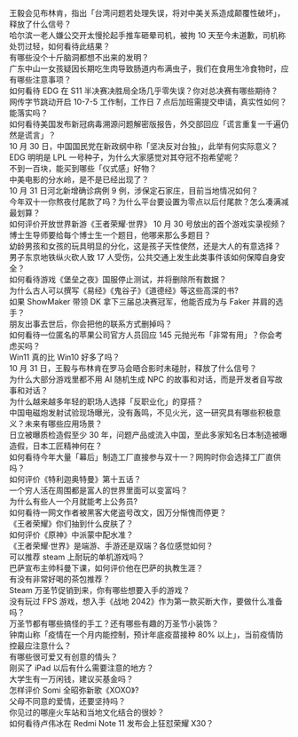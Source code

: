 王毅会见布林肯，指出「台湾问题若处理失误，将对中美关系造成颠覆性破坏」，释放了什么信号？  
哈尔滨一老人嫌公交开太慢抡起手推车砸晕司机，被拘 10 天至今未道歉，司机称处罚过轻，如何看待此结果？  
有哪些没个十斤脑洞都想不出来的发明？  
广东中山一女孩疑因长期吃生肉导致肠道内布满虫子，我们在食用生冷食物时，应有哪些注意事项？  
如何看待 EDG 在 S11 半决赛决胜局全场几乎零失误？你对总决赛有哪些期待？  
网传字节跳动开启 10-7-5 工作制，工作日 7 点后加班需提交申请，真实性如何？能落实吗？  
如何看待美国发布新冠病毒溯源问题解密版报告，外交部回应「谎言重复一千遍仍然是谎言」？  
10 月 30 日，中国国民党在新政纲中称「坚决反对台独」，此举有何实际意义？  
EDG 明明是 LPL 一号种子，为什么大家感觉对其夺冠不抱希望呢？  
不到一百块，能买到哪些「仪式感」好物？  
中美电影的分水岭，是不是已经出现了？  
10 月 31 日河北新增确诊病例 9 例，涉保定石家庄，目前当地情况如何？  
今年双十一你熬夜付尾款了吗？为什么平台要设置为零点以后付尾款？怎么凑满减最划算？  
如何评价开放世界新游《王者荣耀·世界》 10 月 30 号放出的首个游戏实录视频？  
博士生导师要给每个博士生一个题目，他哪来那么多题目？  
幼龄男孩和女孩的玩具明显的分化，这是孩子天性使然，还是大人的有意选择？  
男子东京地铁纵火砍人致 17 人受伤，公共交通上发生此类事件该如何保障自身安全？  
如何看待游戏《堡垒之夜》国服停止测试，并将删除所有数据？  
为什么古人可以撰写《易经》《鬼谷子》《道德经》等这些高深的书?  
如果 ShowMaker 带领 DK 拿下三届总决赛冠军，他能否成为与 Faker 并肩的选手？  
朋友出事去世后，你会把他的联系方式删掉吗？  
如何看待一位匿名的苹果公司官方人员回应 145 元抛光布「非常有用」？你会考虑买吗？  
Win11 真的比 Win10 好多了吗？  
10 月 31 日，王毅与布林肯在罗马会晤合影时未碰肘，释放了什么信号？  
为什么大部分游戏里都不用 AI 随机生成 NPC 的故事和对话，而是开发者自写故事和对话？  
为什么越来越多年轻的职场人选择「反职业化」的穿搭？  
中国电磁炮发射试验现场曝光，没有轰鸣，不见火光，这一研究具有哪些积极意义？未来有哪些应用场景？  
日立被曝质检造假至少 30 年，问题产品或流入中国，至此多家知名日本制造被曝造假，日本工匠精神何在？  
如何看待今年大量「幕后」制造工厂直接参与双十一？网购时你会选择工厂直供吗？  
如何评价《特利迦奥特曼》第十五话？  
一个穷人活在周围都是富人的世界里面可以变富吗？  
为什么有些人一个月就能考上公务员?  
如何看待一网文作者被黑客大佬盗号改文，因万分惭愧而停更？  
《王者荣耀》你们抽到什么皮肤了？  
如何评价《原神》中派蒙中配水准？  
《王者荣耀·世界》是端游、手游还是双端？各位感觉如何？  
可以推荐 steam 上耐玩的单机游戏吗？  
巴萨宣布主帅科曼下课，如何评价他在巴萨的执教生涯？  
有没有非常好喝的茶包推荐？  
Steam 万圣节促销到来，你有哪些想要入手的游戏？  
没有玩过 FPS 游戏，想入手《战地 2042》作为第一款买断大作，要做什么准备吗？  
万圣节都有哪些搞怪的手工？还有哪些有趣的万圣节小装饰？  
钟南山称「疫情在一个月内能控制，预计年底疫苗接种 80% 以上」，当前疫情防控最应注意什么？  
有哪些很可爱又有创意的情头？  
刚买了 iPad 以后有什么需要注意的地方？  
大学生有一万闲钱，建议买基金吗？  
怎样评价 Somi 全昭弥新歌《XOXO》?  
父母不同意的爱情，还要坚持吗？  
你见过的哪座火车站和当地文化结合的很妙？  
如何看待卢伟冰在 Redmi Note 11 发布会上狂怼荣耀 X30？  

